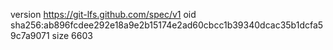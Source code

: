 version https://git-lfs.github.com/spec/v1
oid sha256:ab896fcdee292e18a9e2b15174e2ad60cbcc1b39340dcac35b1dcfa59c7a9071
size 6603
